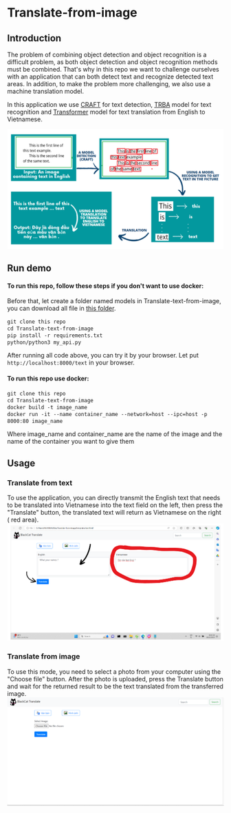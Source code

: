 # Translate-from-image

## Introduction
The problem of combining object detection and object recognition is a difficult problem, as both object detection and object recognition methods must be combined. That's why in this repo we want to challenge ourselves with an application that can both detect text and recognize detected text areas. In addition, to make the problem more challenging, we also use a machine translation model.

In this application we use [CRAFT](https://arxiv.org/abs/1904.01941) for text detection, [TRBA](https://openaccess.thecvf.com/content_ICCV_2019/html/Baek_What_Is_Wrong_With_Scene_Text_Recognition_Model_Comparisons_Dataset_ICCV_2019_paper.html) model for text recognition and [Transformer](https://proceedings.neurips.cc/paper_files/paper/2017/hash/3f5ee243547dee91fbd053c1c4a845aa-Abstract.html) model for text translation from English to Vietnamese.

![this_repo_inout](https://github.com/TruongNoDame/Translate-text-from-image/blob/main/text_recognition/demo_image/Picture1.png)

## Run demo

#### To run this repo, follow these steps if you don't want to use docker:

Before that, let create a folder named models in Translate-text-from-image, you can download all file in [this folder](https://drive.google.com/drive/u/2/folders/1mh3rzYTAUs-lcCuzqLlX8zMP4MyvMhzd).
```
git clone this repo
cd Translate-text-from-image
pip install -r requirements.txt
python/python3 my_api.py
```

After running all code above, you can try it by your browser. Let put `http://localhost:8000/text` in your browser.


#### To run this repo use docker:
```
git clone this repo
cd Translate-text-from-image
docker build -t image_name
docker run -it --name container_name --network=host --ipc=host -p 8000:80 image_name
```
Where image_name and container_name are the name of the image and the name of the container you want to give them

## Usage

### Translate from text
To use the application, you can directly transmit the English text that needs to be translated into Vietnamese into the text field on the left, then press the "Translate" button, the translated text will return as Vietnamese on the right ( red area).
![use_input_text](https://github.com/TruongNoDame/Translate-text-from-image/blob/main/text_recognition/demo_image/%E1%BA%A2nh%20ch%E1%BB%A5p%20m%C3%A0n%20h%C3%ACnh%202023-12-28%20202104.png)

### Translate from image
To use this mode, you need to select a photo from your computer using the "Choose file" button. After the photo is uploaded, press the Translate button and wait for the returned result to be the text translated from the transferred image.
![use_input_image](https://github.com/TruongNoDame/Translate-text-from-image/blob/main/text_recognition/demo_image/%E1%BA%A2nh%20ch%E1%BB%A5p%20m%C3%A0n%20h%C3%ACnh%202023-12-28%20203400.png)
